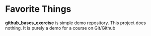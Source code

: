 # Favorite Things

**github_bascs_exercise** is simple demo repository. This project does nothing. It is purely a demo for a course on Git/Github
